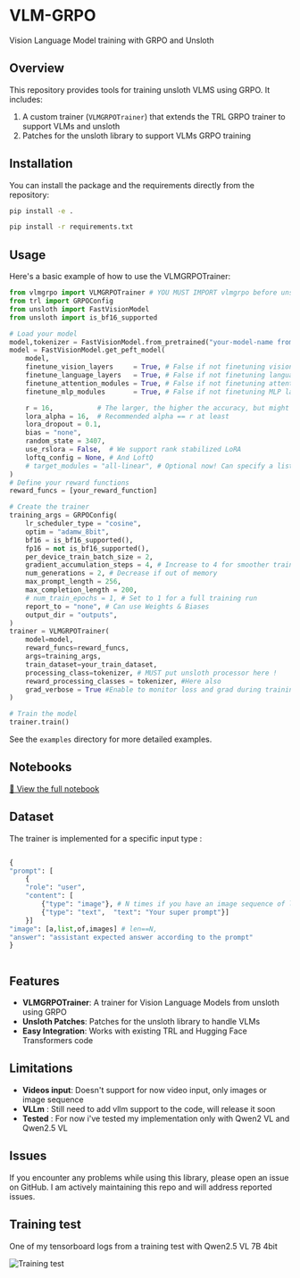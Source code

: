 # VLM-GRPO

Vision Language Model training with GRPO and Unsloth

## Overview

This repository provides tools for training unsloth VLMS using GRPO. It includes:

1. A custom trainer (`VLMGRPOTrainer`) that extends the TRL GRPO trainer to support VLMs and unsloth
2. Patches for the unsloth library to support VLMs GRPO training

## Installation

You can install the package and the requirements directly from the repository:

```bash
pip install -e .

pip install -r requirements.txt
```

## Usage

Here's a basic example of how to use the VLMGRPOTrainer:

```python
from vlmgrpo import VLMGRPOTrainer # YOU MUST IMPORT vlmgrpo before unsloth
from trl import GRPOConfig
from unsloth import FastVisionModel
from unsloth import is_bf16_supported

# Load your model
model,tokenizer = FastVisionModel.from_pretrained("your-model-name from unsloth available VLMs")
model = FastVisionModel.get_peft_model(
    model,
    finetune_vision_layers     = True, # False if not finetuning vision layers
    finetune_language_layers   = True, # False if not finetuning language layers
    finetune_attention_modules = True, # False if not finetuning attention layers
    finetune_mlp_modules       = True, # False if not finetuning MLP layers

    r = 16,           # The larger, the higher the accuracy, but might overfit
    lora_alpha = 16,  # Recommended alpha == r at least
    lora_dropout = 0.1,
    bias = "none",
    random_state = 3407,
    use_rslora = False,  # We support rank stabilized LoRA
    loftq_config = None, # And LoftQ
    # target_modules = "all-linear", # Optional now! Can specify a list if needed
)
# Define your reward functions
reward_funcs = [your_reward_function]

# Create the trainer
training_args = GRPOConfig(
    lr_scheduler_type = "cosine",
    optim = "adamw_8bit",
    bf16 = is_bf16_supported(),
    fp16 = not is_bf16_supported(),
    per_device_train_batch_size = 2,
    gradient_accumulation_steps = 4, # Increase to 4 for smoother training
    num_generations = 2, # Decrease if out of memory
    max_prompt_length = 256,
    max_completion_length = 200,
    # num_train_epochs = 1, # Set to 1 for a full training run
    report_to = "none", # Can use Weights & Biases
    output_dir = "outputs",
)
trainer = VLMGRPOTrainer(
    model=model,
    reward_funcs=reward_funcs,
    args=training_args,
    train_dataset=your_train_dataset,
    processing_class=tokenizer, # MUST put unsloth processor here !
    reward_processing_classes = tokenizer, #Here also
    grad_verbose = True #Enable to monitor loss and grad during training 
)

# Train the model
trainer.train()
```

See the `examples` directory for more detailed examples.

## Notebooks

[🔗 View the full notebook](https://colab.research.google.com/github/GAD-cell/VLM_GRPO/blob/main/examples/VLM_GRPO_basic_example.ipynb)

## Dataset

The trainer is implemented for a specific input type : 

```python

{
"prompt": [
    {
    "role": "user",
    "content": [
        {"type": "image"}, # N times if you have an image sequence of length N
        {"type": "text",  "text": "Your super prompt"}]
    }]
"image": [a,list,of,images] # len==N,
"answer": "assistant expected answer according to the prompt"
}



```

## Features

- **VLMGRPOTrainer**: A trainer for Vision Language Models from unsloth using GRPO
- **Unsloth Patches**: Patches for the unsloth library to handle VLMs
- **Easy Integration**: Works with existing TRL and Hugging Face Transformers code

## Limitations
- **Videos input**: Doesn't support for now video input, only images or image sequence
- **VLLm** : Still need to add vllm support to the code, will release it soon
- **Tested** : For now i've tested my implementation only with Qwen2 VL and Qwen2.5 VL


## Issues

If you encounter any problems while using this library, please open an issue on GitHub. I am actively maintaining this repo and will address reported issues.


## Training test
One of my tensorboard logs from a training test with Qwen2.5 VL 7B 4bit

![Training test](images/tensorboard_240.png)

